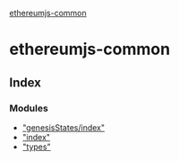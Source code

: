 [ethereumjs-common](README.md)

# ethereumjs-common

## Index

### Modules

- ["genesisStates/index"](modules/_genesisstates_index_.md)
- ["index"](modules/_index_.md)
- ["types"](modules/_types_.md)
